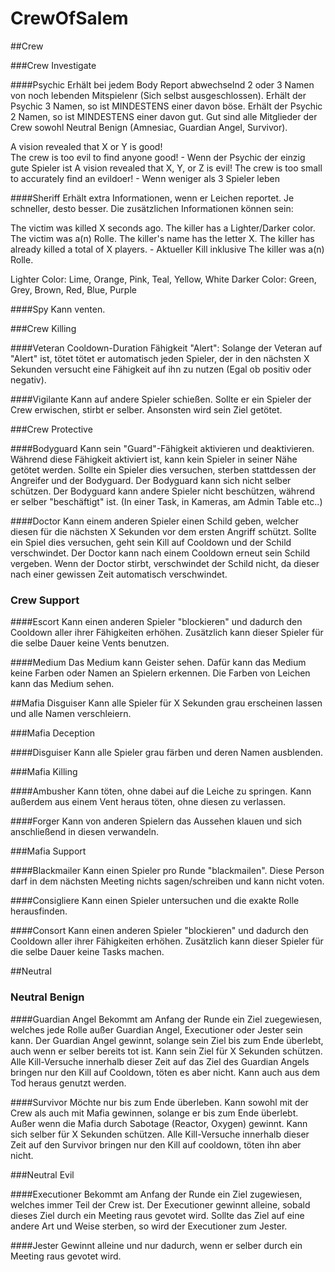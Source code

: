 # CrewOfSalem

##Crew

###Crew Investigate

####Psychic
Erhält bei jedem Body Report abwechselnd 2 oder 3 Namen von noch lebenden Mitspielenr (Sich selbst ausgeschlossen).
Erhält der Psychic 3 Namen, so ist MINDESTENS einer davon böse.
Erhält der Psychic 2 Namen, so ist MINDESTENS einer davon gut.
Gut sind alle Mitglieder der Crew sowohl Neutral Benign (Amnesiac, Guardian Angel, Survivor).

A vision revealed that X or Y is good!		
The crew is too evil to find anyone good!		- Wenn der Psychic der einzig gute Spieler ist
A vision revealed that X, Y, or Z is evil!
The crew is too small to accurately find an evildoer!	- Wenn weniger als 3 Spieler leben

####Sheriff
Erhält extra Informationen, wenn er Leichen reportet. Je schneller, desto besser.
Die zusätzlichen Informationen können sein:

The victim was killed X seconds ago.
The killer has a Lighter/Darker color.
The victim was a(n) Rolle.
The killer's name has the letter X.
The killer has already killed a total of X players.	 - Aktueller Kill inklusive
The killer was a(n) Rolle.

Lighter Color:	Lime, Orange, Pink, Teal, Yellow, White
Darker Color:	Green, Grey, Brown, Red, Blue, Purple

####Spy
Kann venten.

###Crew Killing

####Veteran
Cooldown-Duration Fähigkeit "Alert":
Solange der Veteran auf "Alert" ist, tötet tötet er automatisch jeden Spieler, der in den nächsten X Sekunden versucht eine Fähigkeit auf ihn zu nutzen (Egal ob positiv oder negativ).

####Vigilante
Kann auf andere Spieler schießen. Sollte er ein Spieler der Crew erwischen, stirbt er selber. Ansonsten wird sein Ziel getötet.

###Crew Protective

####Bodyguard
Kann sein "Guard"-Fähigkeit aktivieren und deaktivieren. Während diese Fähigkeit aktiviert ist, kann kein Spieler in seiner Nähe getötet werden. Sollte ein Spieler dies versuchen, sterben stattdessen der Angreifer und der Bodyguard.
Der Bodyguard kann sich nicht selber schützen.
Der Bodyguard kann andere Spieler nicht beschützen, während er selber "beschäftigt" ist. (In einer Task, in Kameras, am Admin Table etc..)

####Doctor
Kann einem anderen Spieler einen Schild geben, welcher diesen für die nächsten X Sekunden vor dem ersten Angriff schützt. Sollte ein Spiel dies versuchen, geht sein Kill auf Cooldown und der Schild verschwindet.
Der Doctor kann nach einem Cooldown erneut sein Schild vergeben.
Wenn der Doctor stirbt, verschwindet der Schild nicht, da dieser nach einer gewissen Zeit automatisch verschwindet.

### Crew Support

####Escort
Kann einen anderen Spieler "blockieren" und dadurch den Cooldown aller ihrer Fähigkeiten erhöhen. Zusätzlich kann dieser Spieler für die selbe Dauer keine Vents benutzen.

####Medium
Das Medium kann Geister sehen. Dafür kann das Medium keine Farben oder Namen an Spielern erkennen.
Die Farben von Leichen kann das Medium sehen.

##Mafia
Disguiser
Kann alle Spieler für X Sekunden grau erscheinen lassen und alle Namen verschleiern.

###Mafia Deception

####Disguiser
Kann alle Spieler grau färben und deren Namen ausblenden.

###Mafia Killing

####Ambusher
Kann töten, ohne dabei auf die Leiche zu springen. Kann außerdem aus einem Vent heraus töten, ohne diesen zu verlassen.

####Forger
Kann von anderen Spielern das Aussehen klauen und sich anschließend in diesen verwandeln.

###Mafia Support

####Blackmailer
Kann einen Spieler pro Runde "blackmailen". Diese Person darf in dem nächsten Meeting nichts sagen/schreiben und kann nicht voten.

####Consigliere
Kann einen Spieler untersuchen und die exakte Rolle herausfinden.

####Consort
Kann einen anderen Spieler "blockieren" und dadurch den Cooldown aller ihrer Fähigkeiten erhöhen. Zusätzlich kann dieser Spieler für die selbe Dauer keine Tasks machen.

##Neutral

### Neutral Benign

####Guardian Angel
Bekommt am Anfang der Runde ein Ziel zuegewiesen, welches jede Rolle außer Guardian Angel, Executioner oder Jester sein kann. Der Guardian Angel gewinnt, solange sein Ziel bis zum Ende überlebt, auch wenn er selber bereits tot ist.
Kann sein Ziel für X Sekunden schützen. Alle Kill-Versuche innerhalb dieser Zeit auf das Ziel des Guardian Angels bringen nur den Kill auf Cooldown, töten es aber nicht. Kann auch aus dem Tod heraus genutzt werden.

####Survivor
Möchte nur bis zum Ende überleben. Kann sowohl mit der Crew als auch mit Mafia gewinnen, solange er bis zum Ende überlebt. Außer wenn die Mafia durch Sabotage (Reactor, Oxygen) gewinnt.
Kann sich selber für X Sekunden schützen. Alle Kill-Versuche innerhalb dieser Zeit auf den Survivor bringen nur den Kill auf cooldown, töten ihn aber nicht.

###Neutral Evil

####Executioner
Bekommt am Anfang der Runde ein Ziel zugewiesen, welches immer Teil der Crew ist. Der Executioner gewinnt alleine, sobald dieses Ziel durch ein Meeting raus gevotet wird.
Sollte das Ziel auf eine andere Art und Weise sterben, so wird der Executioner zum Jester.

####Jester
Gewinnt alleine und nur dadurch, wenn er selber durch ein Meeting raus gevotet wird. 